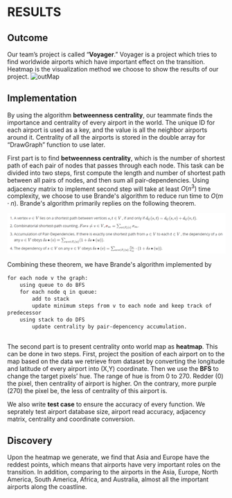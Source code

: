 # RESULTS

## Outcome

Our team’s project is called “**Voyager**.” Voyager is a project which tries to find worldwide airports which have important effect on the transition. Heatmap is the visualization method we choose to show the results of our project. ![outMap](result_high_resolution.png)



## Implementation

By using the algorithm **betweenness centrality**, our teammate finds the importance and centrality of every airport in the world. The unique ID for each airport is used as a key, and the value is all the neighbor airports around it. Centrality of all the airports is stored in the double array for “DrawGraph” function to use later.

First part is to find **betweenness centrality**, which is the number of shortest path of each pair of nodes that passes through each node. This task can be divided into two steps, first compute the length and number of shortest path between all pairs of nodes, and then sum all pair-dependencies. Using adjacency matrix to implement second step will take at least $O(n^3)$ time complexity, we choose to use Brande's algorithm to reduce run time to $O(m \cdot n)$.  Brande's algorithm primarily replies on the following theorem. 

![outMap](theorem.png)

Combining these theorem, we have Brande's algorithm implemented by 

```
for each node v the graph:
	using queue to do BFS
	for each node q in queue:
		add to stack
		update minimum steps from v to each node and keep track of predecessor
	using stack to do DFS
		update centrality by pair-depencency accumulation.  
   
```



The second part is to present centrality onto world map as **heatmap**. This can be done in two steps. First,  project the position of each airport on to the map based on the data we retrieve from dataset by converting the longitude and latitude of every airport into (X,Y) coordinate. Then we use the **BFS** to change the target pixels’ hue. The range of hue is from 0 to 270. Redder (0) the pixel, then centrality of airport is higher. On the contrary, more purple (270) the pixel be, the less of centrality of this airport is. 



We also write **test case** to ensure the accuracy of every function. We seprately test airport database size, airport read accuracy, adjacency matrix, centrality and coordinate conversion.



## Discovery

Upon the heatmap we generate, we find that Asia and Europe have the reddest points, which means that airports have very important roles on the transition. In addition, comparing to the airports in the Asia, Europe, North America, South America, Africa, and Australia, almost all the important airports along the coastline.